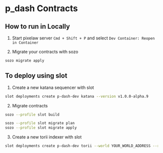 # p_dash Contracts

## How to run in Locally

1. Start pixelaw server
`Cmd + Shift + P` and select `Dev Container: Reopen in Container`

2. Migrate your contracts with sozo
```zsh
sozo migrate apply
```

## To deploy using slot

1. Create a new katana sequencer with slot

```zsh
slot deployments create p-dash-dev katana --version v1.0.0-alpha.9
```

2. Migrate contracts

```zsh
sozo --profile slot build

sozo --profile slot migrate plan
sozo --profile slot migrate apply
```

3. Create a new torii indexer with slot

```zsh
slot deployments create p-dash-dev torii --world YOUR_WORLD_ADDRESS --rpc YOUR_NEW_RPC_URL --version v1.0.0-alpha.9
```
